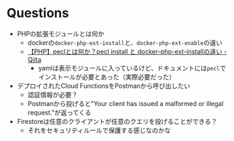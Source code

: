 # Questions

- PHPの拡張モジュールとは何か
  - dockerの`docker-php-ext-install`と、`docker-php-ext-enable`の違い
  - [【PHP】peclとは何か？pecl install と docker-php-ext-installの違い - Qiita](https://qiita.com/shizen-shin/items/0d6a9cbeb16047c7d47a#pecl-install%E3%81%A8docker-php-ext-install%E3%81%AE%E9%81%95%E3%81%84)
	  - yamlは表示モジュールに入っているけど、ドキュメントには`pecl`でインストールが必要とあった（実際必要だった）
- デプロイされたCloud FunctionsをPostmanから呼び出したい
	- 認証情報が必要？
	- Postmanから投げると"Your client has issued a malformed or illegal request."が返ってくる
- Firestoreは任意のクライアントが任意のクエリを投げることができる？
	- それをセキュリティルールで保護する感じなのかな